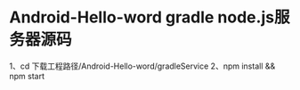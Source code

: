 # Android-Hello-word gradle node.js服务器源码
1、cd 下载工程路径/Android-Hello-word/gradleService
2、npm install && npm start
